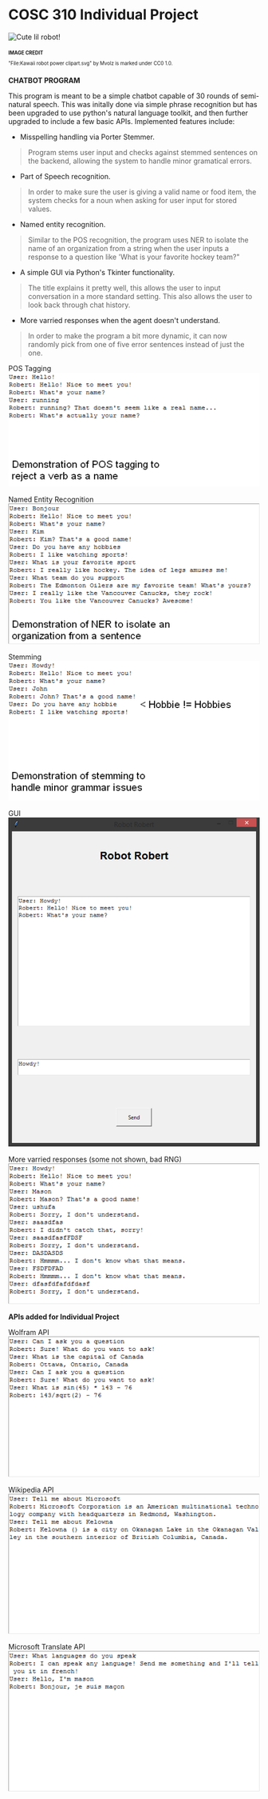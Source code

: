 # COSC 310 Individual Project

![Cute lil robot!](https://upload.wikimedia.org/wikipedia/commons/7/75/Kawaii_robot_power_clipart.svg)

<sub><sup>**IMAGE CREDIT**</sub></sup><br>
<sub><sup>"File:Kawaii robot power clipart.svg" by Mvolz is marked under CC0 1.0.</sub></sup>

**CHATBOT PROGRAM**

This program is meant to be a simple chatbot capable of 30 rounds of semi-natural speech. This was initally done via simple phrase recognition but has been upgraded to use python's natural language toolkit, and then further upgraded to include a few basic APIs. Implemented features include:

- Misspelling handling via Porter Stemmer.
> Program stems user input and checks against stemmed sentences on the backend, allowing the system to handle minor gramatical errors.

- Part of Speech recognition.
> In order to make sure the user is giving a valid name or food item, the system checks for a noun when asking for user input for stored values.

- Named entity recognition.
> Similar to the POS recognition, the program uses NER to isolate the name of an organization from a string when the user inputs a response to a question like 'What is your favorite hockey team?"

- A simple GUI via Python's Tkinter functionality.
> The title explains it pretty well, this allows the user to input conversation in a more standard setting. This also allows the user to look back through chat history.

- More varried responses when the agent doesn't understand.
> In order to make the program a bit more dynamic, it can now randomly pick from one of five error sentences instead of just the one.

POS Tagging<br/>
![POS](https://github.com/COSC-310-Group-24/Assignment-2/blob/main/Images/pos.png?raw=true "Demonstration of POS tagging")

Named Entity Recognition<br/>
![NER](https://github.com/COSC-310-Group-24/Assignment-2/blob/main/Images/ner.png?raw=true "Demonstration of Named Entity Recognition")

Stemming<br/>
![STEM](https://github.com/COSC-310-Group-24/Assignment-2/blob/main/Images/stem.png?raw=true "Demonstration of Porter Stemmer")

GUI<br/>
![GUI](https://github.com/COSC-310-Group-24/Assignment-2/blob/main/Images/gui.png?raw=true "Demonstration of GUI")

More varried responses (some not shown, bad RNG)<br/>
![RANDOM](https://github.com/COSC-310-Group-24/Assignment-2/blob/main/Images/random.png?raw=true "Demonstration of Responses")

**APIs added for Individual Project**

Wolfram API<br/>
![WOLF](https://github.com/MasonPles/COSC310FinalProject/blob/main/Images/wolf.png?raw=true "Wolfram API")

Wikipedia API<br/>
![WIKI](https://github.com/MasonPles/COSC310FinalProject/blob/main/Images/wiki.png?raw=true "Wikipedia API")

Microsoft Translate API<br/>
![TRANSLATE](https://github.com/MasonPles/COSC310FinalProject/blob/main/Images/translate.png?raw=true "Microsoft Translate API")
